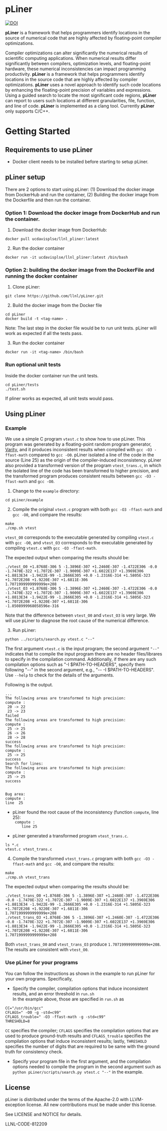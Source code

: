 # pLiner
[![DOI](https://zenodo.org/badge/278142654.svg)](https://zenodo.org/badge/latestdoi/278142654)

**pLiner** is a framework that helps programmers identify locations in the source of numerical code that are highly affected by floating-point compiler optimizations.  

Compiler optimizations can alter significantly the numerical results of scientific computing applications. When numerical results differ significantly between compilers, optimization levels, and floating-point hardware, these numerical inconsistencies can impact programming productivity. **pLiner** is a framework that helps programmers identify locations in the source code that are highly affected by compiler optimizations. **pLiner** uses a novel approach to identify such code locations by enhancing the floating-point precision of variables and expressions. Using a guided search to locate the most significant code regions, **pLiner** can report to users such locations at different granularities, file, function, and line of code. **pLiner** is implemented as a clang tool. Currently **pLiner** only supports C/C++.

# Getting Started

## Requirements to use pLiner
- Docker client needs to be installed before starting to setup pLiner.

## pLiner setup  
There are 2 options to start using pLiner: (1) Download the docker image from DockerHub and run the container, (2) Building the docker image from the Dockerfile and then run the container.

### Option 1: Download the docker image from DockerHub and run the container.  
  1. Download the docker image from DockerHub:
  ```
  docker pull ucdavisplse/llnl_pliner:latest
  ```
  2. Run the docker container
  ```
  docker run -it ucdavisplse/llnl_pliner:latest /bin/bash
  ```
  
### Option 2: building the docker image from the DockerFile and running the docker container
  1. Clone pLiner:  
  ```
  git clone https://github.com/llnl/pLiner.git
  ```
  2. Build the docker image from the Docker file
  ```
  cd pLiner
  docker build -t <tag-name> .
  ```
  Note: The last step in the docker file would be to run unit tests. pLiner will work as expected if all the tests pass.
  
  3. Run the docker container
  ```
  docker run -it <tag-name> /bin/bash
  ```


### Run optional unit tests
  Inside the docker container run the unit tests.
  ```
  cd pLiner/tests
  ./test.sh
  ```
  If pliner works as expected, all unit tests would pass.

## Using pLiner

### Example

We use a simple C program `vtest.c` to show how to use pLiner. This program was generated by a floating-point random program generator, [Varity](https://www.osti.gov/biblio/1581779-varit), and it produces inconsistent results when compiled with `gcc -O3 -ffast-math` compared to `gcc -O0`. pLiner isolated a line of the code in the source (Line 25) as the origin of the compiler-induced inconsistency. pLiner also provided a transformed version of the program `vtest_trans.c`, in which the isolated line of the code has been transformed to higher precision, and the transformed program produces consistent results between `gcc -O3 -ffast-math` and `gcc -O0`.

  1. Change to the `example` directory:
  ```
  cd pLiner/example
  ```
  
  2. Compile the original `vtest.c` program with both `gcc -O3 -ffast-math` and `gcc -O0`, and compare the results:
  ```
  make
  ./cmp.sh vtest
  ```
   
  `vtest_O0` corresponds to the executable generated by compiling `vtest.c` with `gcc -O0`, and `vtest_O3` corresponds to the executable generated by compiling `vtest.c` with `gcc -O3 -ffast-math`.  
   
 The expected output when comparing the results should be:
 
 ```
 ./vtest_O0 +1.8768E-306 5 -1.3896E-307 +1.2460E-307 -1.4722E306 -0.0 -1.7470E-322 +1.7072E-307 -1.9009E-307 +1.6022E137 +1.3969E306 +1.8813E34 -1.9422E-99 -1.2666E305 +0.0 -1.2316E-314 +1.5805E-323 +1.7072E208 +1.9220E-307 +1.6811E-306
1.7071999999999999e+208
./vtest_O3 +1.8768E-306 5 -1.3896E-307 +1.2460E-307 -1.4722E306 -0.0 -1.7470E-322 +1.7072E-307 -1.9009E-307 +1.6022E137 +1.3969E306 +1.8813E34 -1.9422E-99 -1.2666E305 +0.0 -1.2316E-314 +1.5805E-323 +1.7072E208 +1.9220E-307 +1.6811E-306
-1.8508999968058596e-316
 ```
 
 Note that the difference between `vtest_O0` and `vtest_O3` is very large. We will use pLiner to diagnose the root cause of the numerical difference.  

  3. Run pLiner:
  ```
  python ../scripts/search.py vtest.c "--"
  ```
  
  The first argument `vtest.c` is the input program; the second argument `"--"` indicates that to compile the input program there are no header files/librares to specify in the compilation command. Additionally, if there are any such compilation options such as "-I $PATH-TO-HEADERS", specify them following "--" in the second argument, e.g., "-- -I $PATH-TO-HEADERS". Use `--help` to check for the details of the arguments.

  Following is the output.
  ```
  ...
  The following areas are transformed to high precision:
compute :
   20 -> 22
   23 -> 23
failed
The following areas are transformed to high precision:
compute :
   25 -> 25
   26 -> 26
   28 -> 28
success
The following areas are transformed to high precision:
compute :
   25 -> 25
success
Search for lines:
The following areas are transformed to high precision:
compute :
   25 -> 25
success


 Bug area:
compute :
  line  25

  ```


   * pLiner found the root cause of the inconsistency (function `compute`, line 25):  
    ` compute :`  
    `    line 25`    

   * pLiner generated a transformed program `vtest_trans.c`.
   ```
   ls *.c
   vtest.c vtest_trans.c
   ```
   
   4. Compile the transformed `vtest_trans.c` program with both `gcc -O3 -ffast-math` and `gcc -O0`, and compare the results:
   ```
   make
   ./cmp.sh vtest_trans
   ```
The expected output when comparing the results should be:
```
./vtest_trans_O0 +1.8768E-306 5 -1.3896E-307 +1.2460E-307 -1.4722E306 -0.0 -1.7470E-322 +1.7072E-307 -1.9009E-307 +1.6022E137 +1.3969E306 +1.8813E34 -1.9422E-99 -1.2666E305 +0.0 -1.2316E-314 +1.5805E-323 +1.7072E208 +1.9220E-307 +1.6811E-306
1.7071999999999999e+208
./vtest_trans_O3 +1.8768E-306 5 -1.3896E-307 +1.2460E-307 -1.4722E306 -0.0 -1.7470E-322 +1.7072E-307 -1.9009E-307 +1.6022E137 +1.3969E306 +1.8813E34 -1.9422E-99 -1.2666E305 +0.0 -1.2316E-314 +1.5805E-323 +1.7072E208 +1.9220E-307 +1.6811E-306
1.7071999999999999e+208
```

Both `vtest_trans_O0` and `vtest_trans_O3` produce `1.7071999999999999e+208`. The results are consistent with `vtest_O0`.

### Use pLiner for your programs

You can follow the instructions as shown in the example to run pLiner for your own programs. Specifically, 

* Specify the compiler, compilation options that induce inconsistent results, and an error threshold in `run.sh`  
 In the example above, those are specified in `run.sh` as
 ```
 CC="/usr/bin/gcc"
 CFLAGS=" -O0 -g -std=c99"
 CFLAGS_trouble=" -O3 -ffast-math -g -std=c99"
 THRESHOLD=8 
 ```
 `CC` specifies the compiler; `CFLAGS` specifies the compilation options that are used to produce ground-truth results and `CFLAGS_trouble` specifies the compilation options that induce inconsistent results; lastly, `THRESHOLD` specifies the number of digits that are required to be same with the ground truth for consistency check.
 
* Specify your program file in the first argument, and the compilation options needed to compile the program in the second argument such as 
`python pLiner/scripts/search.py vtest.c "--"` in the example.

 ## License

pLiner is distributed under the terms of the Apache-2.0 with LLVM-exception license. All new contributions must be made under this license.
 
 See LICENSE and NOTICE for details.
 
 LLNL-CODE-812209
